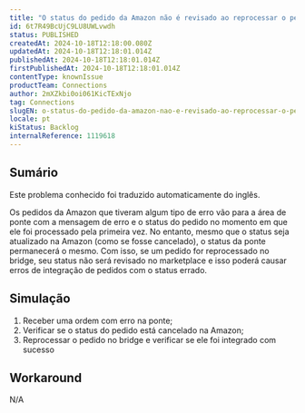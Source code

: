```yaml
---
title: "O status do pedido da Amazon não é revisado ao reprocessar o pedido na ponte"
id: 6t7R49BcUjC9LU8UWLvwdh
status: PUBLISHED
createdAt: 2024-10-18T12:18:00.080Z
updatedAt: 2024-10-18T12:18:01.014Z
publishedAt: 2024-10-18T12:18:01.014Z
firstPublishedAt: 2024-10-18T12:18:01.014Z
contentType: knownIssue
productTeam: Connections
author: 2mXZkbi0oi061KicTExNjo
tag: Connections
slugEN: o-status-do-pedido-da-amazon-nao-e-revisado-ao-reprocessar-o-pedido-na-ponte
locale: pt
kiStatus: Backlog
internalReference: 1119618
---
```


## Sumário

<div class="alert alert-info">
  <p>Este problema conhecido foi traduzido automaticamente do inglês.</p>
</div>


Os pedidos da Amazon que tiveram algum tipo de erro vão para a área de ponte com a mensagem de erro e o status do pedido no momento em que ele foi processado pela primeira vez.
No entanto, mesmo que o status seja atualizado na Amazon (como se fosse cancelado), o status da ponte permanecerá o mesmo.
Com isso, se um pedido for reprocessado no bridge, seu status não será revisado no marketplace e isso poderá causar erros de integração de pedidos com o status errado.

## Simulação



1. Receber uma ordem com erro na ponte;
2. Verificar se o status do pedido está cancelado na Amazon;
3. Reprocessar o pedido no bridge e verificar se ele foi integrado com sucesso

## Workaround


N/A





